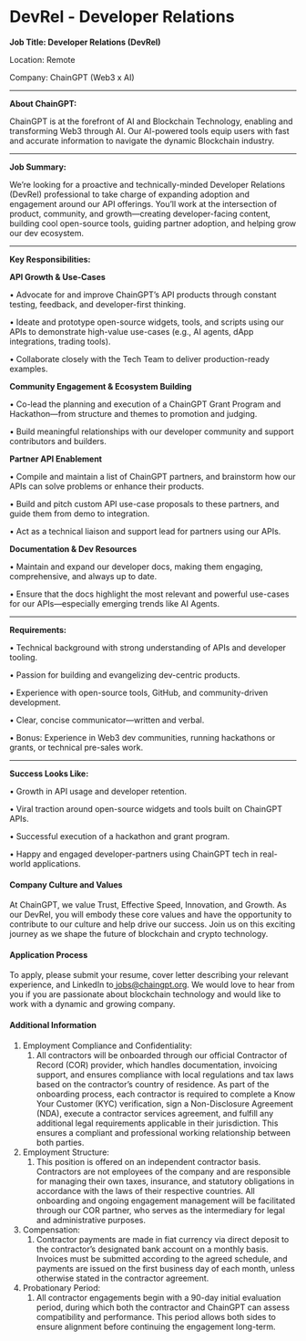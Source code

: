 # DevRel - Developer Relations

**Job Title: Developer Relations (DevRel)**

Location: Remote

Company: ChainGPT (Web3 x AI)

***

**About ChainGPT:**

ChainGPT is at the forefront of AI and Blockchain Technology, enabling and transforming Web3 through AI. Our AI-powered tools equip users with fast and accurate information to navigate the dynamic Blockchain industry.&#x20;

***

**Job Summary:**

We’re looking for a proactive and technically-minded Developer Relations (DevRel) professional to take charge of expanding adoption and engagement around our API offerings. You’ll work at the intersection of product, community, and growth—creating developer-facing content, building cool open-source tools, guiding partner adoption, and helping grow our dev ecosystem.

***

**Key Responsibilities:**

**API Growth & Use-Cases**

• Advocate for and improve ChainGPT’s API products through constant testing, feedback, and developer-first thinking.

• Ideate and prototype open-source widgets, tools, and scripts using our APIs to demonstrate high-value use-cases (e.g., AI agents, dApp integrations, trading tools).

• Collaborate closely with the Tech Team to deliver production-ready examples.

**Community Engagement & Ecosystem Building**

• Co-lead the planning and execution of a ChainGPT Grant Program and Hackathon—from structure and themes to promotion and judging.

• Build meaningful relationships with our developer community and support contributors and builders.

**Partner API Enablement**

• Compile and maintain a list of ChainGPT partners, and brainstorm how our APIs can solve problems or enhance their products.

• Build and pitch custom API use-case proposals to these partners, and guide them from demo to integration.

• Act as a technical liaison and support lead for partners using our APIs.

**Documentation & Dev Resources**

• Maintain and expand our developer docs, making them engaging, comprehensive, and always up to date.

• Ensure that the docs highlight the most relevant and powerful use-cases for our APIs—especially emerging trends like AI Agents.

***

**Requirements:**

• Technical background with strong understanding of APIs and developer tooling.

• Passion for building and evangelizing dev-centric products.

• Experience with open-source tools, GitHub, and community-driven development.

• Clear, concise communicator—written and verbal.

• Bonus: Experience in Web3 dev communities, running hackathons or grants, or technical pre-sales work.

***

**Success Looks Like:**

• Growth in API usage and developer retention.

• Viral traction around open-source widgets and tools built on ChainGPT APIs.

• Successful execution of a hackathon and grant program.

• Happy and engaged developer-partners using ChainGPT tech in real-world applications.

#### Company Culture and Values

At ChainGPT, we value Trust, Effective Speed, Innovation, and Growth. As our DevRel, you will embody these core values and have the opportunity to contribute to our culture and help drive our success. Join us on this exciting journey as we shape the future of blockchain and crypto technology.

#### Application Process

To apply, please submit your resume, cover letter describing your relevant experience, and LinkedIn to[ jobs@chaingpt.org](mailto:jobs@chaingpt.org). We would love to hear from you if you are passionate about blockchain technology and would like to work with a dynamic and growing company.

#### Additional Information

1. Employment Compliance and Confidentiality:
   1. All contractors will be onboarded through our official Contractor of Record (COR) provider, which handles documentation, invoicing support, and ensures compliance with local regulations and tax laws based on the contractor’s country of residence. As part of the onboarding process, each contractor is required to complete a Know Your Customer (KYC) verification, sign a Non-Disclosure Agreement (NDA), execute a contractor services agreement, and fulfill any additional legal requirements applicable in their jurisdiction. This ensures a compliant and professional working relationship between both parties.
2. Employment Structure:
   1. This position is offered on an independent contractor basis. Contractors are not employees of the company and are responsible for managing their own taxes, insurance, and statutory obligations in accordance with the laws of their respective countries. All onboarding and ongoing engagement management will be facilitated through our COR partner, who serves as the intermediary for legal and administrative purposes.
3. Compensation:
   1. Contractor payments are made in fiat currency via direct deposit to the contractor’s designated bank account on a monthly basis. Invoices must be submitted according to the agreed schedule, and payments are issued on the first business day of each month, unless otherwise stated in the contractor agreement.
4. Probationary Period:
   1. All contractor engagements begin with a 90-day initial evaluation period, during which both the contractor and ChainGPT can assess compatibility and performance. This period allows both sides to ensure alignment before continuing the engagement long-term.
